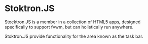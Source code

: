 Stoktron.JS
===========

Stocktron.JS is a member in a collection of HTML5 apps, designed specifically to support fvwm, but can holistically run anywhere.

Stoktron.JS provide functionality for the area known as the task bar. 
